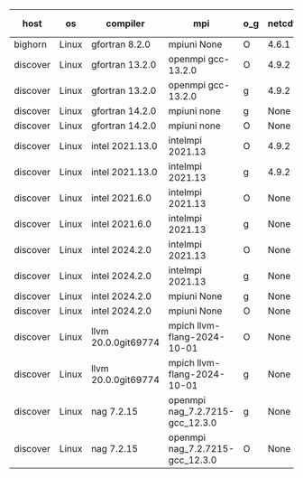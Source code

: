 

| host     | os       | compiler                              | mpi                      | o_g        | netcdf        | build       | u_pass          | u_fail          | s_pass            | s_fail            | e_pass             | e_fail             | nuopc_pass       | nuopc_fail       | artifacts link          |
|----------|----------|---------------------------------------|--------------------------|------------|---------------|-------------|-----------------|-----------------|-------------------|-------------------|--------------------|--------------------|------------------|------------------|-------------------------|
| bighorn | Linux | gfortran 8.2.0 | mpiuni None  | O | 4.6.1  | PASS | 12529 | 0 | 9 | 0 | 42 | 0 | None | None | <a href="https://github.com/esmf-org/esmf-test-artifacts/tree/a4bb4acee6be6d00320fa6a858524e2140d7b9a3/develop/gfortran/8.2.0/O/mpiuni/None" target="_blank">a4bb4ac</a> | 
| discover | Linux | gfortran 13.2.0 | openmpi gcc-13.2.0  | O | 4.9.2  | PASS | 14198 | 0 | 51 | 0 | 80 | 0 | 57 | 0 | <a href="https://github.com/esmf-org/esmf-test-artifacts/tree/abac6f772d85a2571b847e60ea7a48942f81bfc8/develop/gfortran/13.2.0/O/openmpi/gcc-13.2.0" target="_blank">abac6f7</a> | 
| discover | Linux | gfortran 13.2.0 | openmpi gcc-13.2.0  | g | 4.9.2  | PASS | 14198 | 0 | 51 | 0 | 80 | 0 | 57 | 0 | <a href="https://github.com/esmf-org/esmf-test-artifacts/tree/0068a26860a4db4cb7c29e4bc0db2877e6272364/develop/gfortran/13.2.0/g/openmpi/gcc-13.2.0" target="_blank">0068a26</a> | 
| discover | Linux | gfortran 14.2.0 | mpiuni none  | g | None  | PASS | 12529 | 0 | 9 | 0 | 42 | 0 | None | None | <a href="https://github.com/esmf-org/esmf-test-artifacts/tree/67c98ff2bf6105b7866c1dd97aa3eeae85c4faa7/develop/gfortran/14.2.0/g/mpiuni/none" target="_blank">67c98ff</a> | 
| discover | Linux | gfortran 14.2.0 | mpiuni none  | O | None  | PASS | 12529 | 0 | 9 | 0 | 42 | 0 | None | None | <a href="https://github.com/esmf-org/esmf-test-artifacts/tree/dc25851e69e80259d708ffeafefdd6a53d32b718/develop/gfortran/14.2.0/O/mpiuni/none" target="_blank">dc25851</a> | 
| discover | Linux | intel 2021.13.0 | intelmpi 2021.13  | O | 4.9.2  | PASS | 14198 | 0 | 51 | 0 | 80 | 0 | 57 | 0 | <a href="https://github.com/esmf-org/esmf-test-artifacts/tree/441dace71c408e6cb665759397a4b7ecda4da3de/develop/intel/2021.13.0/O/intelmpi/2021.13" target="_blank">441dace</a> | 
| discover | Linux | intel 2021.13.0 | intelmpi 2021.13  | g | 4.9.2  | PASS | 14198 | 0 | 51 | 0 | 80 | 0 | 57 | 0 | <a href="https://github.com/esmf-org/esmf-test-artifacts/tree/28c1586e0f7fa968428cc30e2e0d29cd52ed1c07/develop/intel/2021.13.0/g/intelmpi/2021.13" target="_blank">28c1586</a> | 
| discover | Linux | intel 2021.6.0 | intelmpi 2021.13  | O | None  | PASS | 14198 | 0 | 51 | 0 | 80 | 0 | 57 | 0 | <a href="https://github.com/esmf-org/esmf-test-artifacts/tree/543cf7fa4c72df87fe1c966bb04c3f9f55d18447/develop/intel/2021.6.0/O/intelmpi/2021.13" target="_blank">543cf7f</a> | 
| discover | Linux | intel 2021.6.0 | intelmpi 2021.13  | g | None  | PASS | 14198 | 0 | 51 | 0 | 80 | 0 | 57 | 0 | <a href="https://github.com/esmf-org/esmf-test-artifacts/tree/eb58c80c297dc0d95abfdf0f6b8f1defe2a95a71/develop/intel/2021.6.0/g/intelmpi/2021.13" target="_blank">eb58c80</a> | 
| discover | Linux | intel 2024.2.0 | intelmpi 2021.13  | O | None  | PASS | 14198 | 0 | 51 | 0 | 80 | 0 | 57 | 0 | <a href="https://github.com/esmf-org/esmf-test-artifacts/tree/8ee3ceec6b7363b22bcd3555ab5f4bdf0e06b50f/develop/intel/2024.2.0/O/intelmpi/2021.13" target="_blank">8ee3cee</a> | 
| discover | Linux | intel 2024.2.0 | intelmpi 2021.13  | g | None  | PASS | 14197 | 1 | 51 | 0 | 80 | 0 | 57 | 0 | <a href="https://github.com/esmf-org/esmf-test-artifacts/tree/0455fd84ed87cf58b300261f6396bf4accad6bd7/develop/intel/2024.2.0/g/intelmpi/2021.13" target="_blank">0455fd8</a> | 
| discover | Linux | intel 2024.2.0 | mpiuni None  | g | None  | PASS | 12528 | 1 | 9 | 0 | 42 | 0 | None | None | <a href="https://github.com/esmf-org/esmf-test-artifacts/tree/6981841f9fd2088c845f1c216425fdec972b1fef/develop/intel/2024.2.0/g/mpiuni/None" target="_blank">6981841</a> | 
| discover | Linux | intel 2024.2.0 | mpiuni None  | O | None  | PASS | 12529 | 0 | 9 | 0 | 42 | 0 | None | None | <a href="https://github.com/esmf-org/esmf-test-artifacts/tree/b67dc398830d529b6a3fb1cf3057d7706678a3dd/develop/intel/2024.2.0/O/mpiuni/None" target="_blank">b67dc39</a> | 
| discover | Linux | llvm 20.0.0git69774 | mpich llvm-flang-2024-10-01  | O | None  | PASS | 14159 | 39 | 18 | 33 | 76 | 4 | 17 | 40 | <a href="https://github.com/esmf-org/esmf-test-artifacts/tree/a4a1a75afb274e58ff3c8362b75114ebd868500f/develop/llvm/20.0.0git69774/O/mpich/llvm-flang-2024-10-01" target="_blank">a4a1a75</a> | 
| discover | Linux | llvm 20.0.0git69774 | mpich llvm-flang-2024-10-01  | g | None  | PASS | 14161 | 37 | 18 | 33 | 76 | 4 | 12 | 45 | <a href="https://github.com/esmf-org/esmf-test-artifacts/tree/378958920da70e1e6a1f563aace7e1e2bfa8ef3f/develop/llvm/20.0.0git69774/g/mpich/llvm-flang-2024-10-01" target="_blank">3789589</a> | 
| discover | Linux | nag 7.2.15 | openmpi nag_7.2.7215-gcc_12.3.0  | g | None  | PASS | 14198 | 0 | 51 | 0 | 80 | 0 | 57 | 0 | <a href="https://github.com/esmf-org/esmf-test-artifacts/tree/9e83a720724d6e0a1a1ba83d915820afe9d0d9d0/develop/nag/7.2.15/g/openmpi/nag_7.2.7215-gcc_12.3.0" target="_blank">9e83a72</a> | 
| discover | Linux | nag 7.2.15 | openmpi nag_7.2.7215-gcc_12.3.0  | O | None  | PASS | 14198 | 0 | 51 | 0 | 80 | 0 | 57 | 0 | <a href="https://github.com/esmf-org/esmf-test-artifacts/tree/9365faae7a62a527abc1fcf12db7b02838742cf0/develop/nag/7.2.15/O/openmpi/nag_7.2.7215-gcc_12.3.0" target="_blank">9365faa</a> | 
